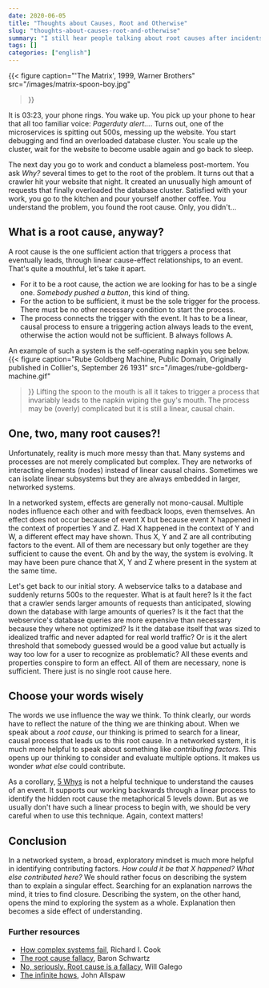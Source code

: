 ```yaml
---
date: 2020-06-05
title: "Thoughts about Causes, Root and Otherwise"
slug: "thoughts-about-causes-root-and-otherwise"
summary: "I still hear people talking about root causes after incidents. In this short essay I explain why it is better to ask about contributing factors instead."
tags: []
categories: ["english"]
---
```


{{< figure
  caption="'The Matrix', 1999, Warner Brothers"
  src="/images/matrix-spoon-boy.jpg"
>}}

It is 03:23, your phone rings. You wake up. You pick up your phone to hear that all too familiar voice: _Pagerduty alert..._. Turns out, one of the microservices is spitting out 500s, messing up the website. You start debugging and find an overloaded database cluster. You scale up the cluster, wait for the website to become usable again and go back to sleep.

The next day you go to work and conduct a blameless post-mortem. You ask _Why?_ several times to get to the root of the problem. It turns out that a crawler hit your website that night. It created an unusually high amount of requests that finally overloaded the database cluster. Satisfied with your work, you go to the kitchen and pour yourself another coffee. You understand the problem, you found the root cause. Only, you didn't...

## What is a root cause, anyway?

A root cause is the one sufficient action that triggers a process that eventually leads, through linear cause-effect relationships, to an event. That's quite a mouthful, let's take it apart.

- For it to be a root cause, the action we are looking for has to be a single one. _Somebody pushed a button_, this kind of thing.
- For the action to be sufficient, it must be the sole trigger for the process.  There must be no other necessary condition to start the process.
- The process connects the trigger with the event. It has to be a linear,  causal process to ensure a triggering action always leads to the event,  otherwise the action would not be sufficient. B always follows A.

An example of such a system is the self-operating napkin you see below.
{{< figure
  caption="Rube Goldberg Machine, Public Domain, Originally published in Collier's, September 26 1931"
  src="/images/rube-goldberg-machine.gif"
>}}
Lifting the spoon to the mouth is all it takes to trigger a process that invariably leads to the napkin wiping the guy's mouth. The process may be (overly) complicated but it is still a linear, causal chain.

## One, two, many root causes?!

Unfortunately, reality is much more messy than that. Many systems and processes are not merely complicated but complex. They are networks of interacting elements (nodes) instead of linear causal chains. Sometimes we can isolate linear subsystems but they are always embedded in larger, networked systems.

In a networked system, effects are generally not mono-causal. Multiple nodes influence each other and with feedback loops, even themselves. An effect does not occur because of event X but because event X happened in the context of properties Y and Z. Had X happened in the context of Y and W, a different effect may have shown. Thus X, Y and Z are all contributing factors to the event. All of them are necessary but only together are they sufficient to cause the event. Oh and by the way, the system is evolving. It may have been pure chance that X, Y and Z where present in the system at the same time.

Let's get back to our initial story. A webservice talks to a database and suddenly returns 500s to the requester. What is at fault here? Is it the fact that a crawler sends larger amounts of requests than anticipated, slowing down the database with large amounts of queries? Is it the fact that the webservice's database queries are more expensive than necessary because they where not optimized? Is it the database itself that was sized to idealized traffic and never adapted for real world traffic? Or is it the alert threshold that somebody guessed would be a good value but actually is way too low for a user to recognize as problematic? All these events and properties conspire to form an effect. All of them are necessary, none is sufficient. There just is no single root cause here.

## Choose your words wisely

The words we use influence the way we think. To think clearly, our words have to reflect the nature of the thing we are thinking about. When we speak about a _root cause_, our thinking is primed to search for a linear, causal process that leads us to this root cause. In a networked system, it is much more helpful to speak about something like _contributing factors_. This opens up our thinking to consider and evaluate multiple options. It makes us wonder _what else_ could contribute.

As a corollary, [5 Whys](https://en.wikipedia.org/wiki/Five_whys) is not a helpful technique to understand the causes of an event. It supports our working backwards through a linear process to identify the hidden root cause the metaphorical 5 levels down. But as we usually don't have such a linear process to begin with, we should be very careful when to use this technique. Again, context matters!

## Conclusion

In a networked system, a broad, exploratory mindset is much more helpful in identifying contributing factors. _How could it be that X happened? What else contributed here?_ We should rather focus on describing the system than to explain a singular effect. Searching for an explanation narrows the mind, it tries to find closure. Describing the system, on the other hand, opens the mind to exploring the system as a whole. Explanation then becomes a side effect of understanding.

### Further resources

- [How complex systems fail](http://web.mit.edu/2.75/resources/random/How%20Complex%20Systems%20Fail.pdf), Richard I. Cook
- [The root cause fallacy](https://www.xaprb.com/blog/2014/07/21/root-cause-fallacy/), Baron Schwartz
- [No, seriously. Root cause is a fallacy](https://willgallego.com/2018/04/02/no-seriously-root-cause-is-a-fallacy/), Will Galego
- [The infinite hows](https://www.oreilly.com/radar/the-infinite-hows/), John Allspaw
